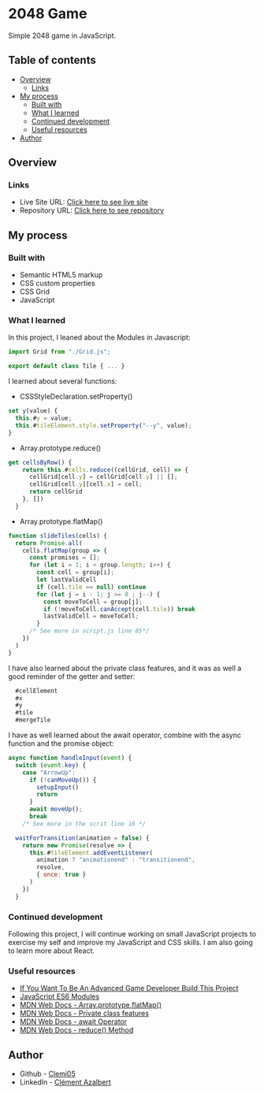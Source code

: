 # 2048 Game

Simple 2048 game in JavaScript.

## Table of contents

- [Overview](#overview)
  - [Links](#links)
- [My process](#my-process)
  - [Built with](#built-with)
  - [What I learned](#what-i-learned)
  - [Continued development](#continued-development)
  - [Useful resources](#useful-resources)
- [Author](#author)

## Overview

### Links

- Live Site URL: [Click here to see live site]()
- Repository URL: [Click here to see repository](https://github.com/Clemi05/2048-game)

## My process

### Built with

- Semantic HTML5 markup
- CSS custom properties
- CSS Grid
- JavaScript

### What I learned

In this project, I leaned about the Modules in Javascript:

```js
import Grid from "./Grid.js";

export default class Tile { ... }
```

I learned about several functions:

- CSSStyleDeclaration.setProperty()

```js
set y(value) {
  this.#y = value;
  this.#tileElement.style.setProperty("--y", value);
}
```

- Array.prototype.reduce()

```js
get cellsByRow() {
    return this.#cells.reduce((cellGrid, cell) => {
      cellGrid[cell.y] = cellGrid[cell.y] || [];
      cellGrid[cell.y][cell.x] = cell;
      return cellGrid
    }, [])
  }
```

- Array.prototype.flatMap()

```js
function slideTiles(cells) {
  return Promise.all(
    cells.flatMap(group => {
      const promises = [];
      for (let i = 1; i < group.length; i++) {
        const cell = group[i];
        let lastValidCell
        if (cell.tile == null) continue
        for (let j = i - 1; j >= 0 ; j--) {
          const moveToCell = group[j];
          if (!moveToCell.canAccept(cell.tile)) break
          lastValidCell = moveToCell;
        }
      /* See more in script.js line 85*/
    })
  )
}
```
I have also learned about the private class features, and it was as well a good reminder of the getter and setter:

```js
  #cellElement
  #x
  #y
  #tile
  #mergeTile
```
I have as well learned about the await operator, combine with the async function and the promise object:

```js
async function handleInput(event) {
  switch (event.key) {
    case "ArrowUp":
      if (!canMoveUp()) {
        setupInput()
        return
      }
      await moveUp();
      break
    /* See more in the scrit line 16 */
```

```js
  waitForTransition(animation = false) {
    return new Promise(resolve => {
      this.#tileElement.addEventListener(
        animation ? "animationend" : "transitionend",
        resolve,
        { once: true }
      )
    })
  }
```

### Continued development

Following this project, I will continue working on small JavaScript projects to exercise my self and improve my JavaScript and CSS skills. I am also going to learn more about React.

### Useful resources

- [If You Want To Be An Advanced Game Developer Build This Project](https://www.youtube.com/watch?v=wOVEe9eawXc)
- [JavaScript ES6 Modules](https://www.youtube.com/watch?v=cRHQNNcYf6s)
- [MDN Web Docs - Array.prototype.flatMap()](https://developer.mozilla.org/en-US/docs/Web/JavaScript/Reference/Global_Objects/Array/flatMap)
- [MDN Web Docs - Private class features](https://developer.mozilla.org/en-US/docs/Web/JavaScript/Reference/Classes/Private_class_fields)
- [MDN Web Docs - await Operator ](https://developer.mozilla.org/en-US/docs/Web/JavaScript/Reference/Operators/await)
- [MDN Web Docs - reduce() Method ](https://developer.mozilla.org/en-US/docs/Web/JavaScript/Reference/Global_Objects/Array/Reduce)


## Author

- Github - [Clemi05](https://github.com/Clemi05)
- LinkedIn - [Clément Azalbert](https://www.linkedin.com/in/clement-azalbert/)
